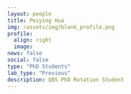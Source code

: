 ```yaml
---
layout: people
title: Peiying Hua
img: /assets/img/blank_profile.png
profile:
  align: right
  image:
news: false
social: false
type: "PhD Students"
lab_type: "Previous"
description: QBS PhD Rotation Student
---
```

